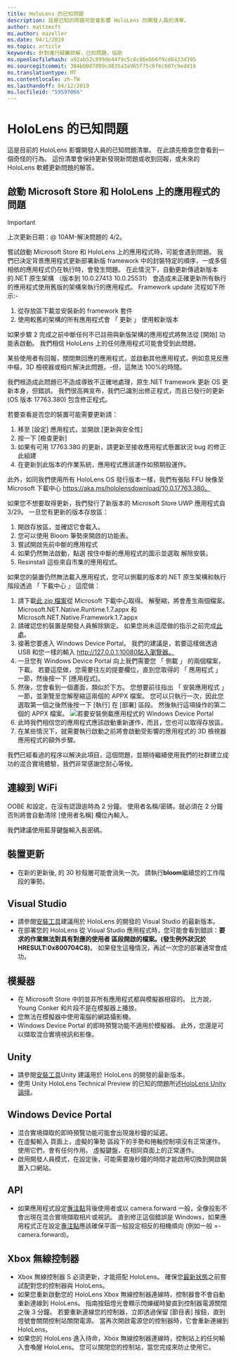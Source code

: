 ```yaml
---
title: HoloLens 的已知問題
description: 這是已知的問題可能會影響 HoloLens 的開發人員的清單。
author: mattzmsft
ms.author: mazeller
ms.date: 04/1/2019
ms.topic: article
keywords: 針對進行疑難排解，已知問題，協助
ms.openlocfilehash: a92ab52c899de44f9c5c8c86ebb6f9cd8433d395
ms.sourcegitcommit: 384b0087899cd835a3a965f75c6f6c607c9edd1b
ms.translationtype: MT
ms.contentlocale: zh-TW
ms.lasthandoff: 04/12/2019
ms.locfileid: "59597066"
---
```

# <a name="hololens-known-issues"></a>HoloLens 的已知問題

這是目前的 HoloLens 影響開發人員的已知問題清單。 在此請先檢查您會看到一個奇怪的行為。 這份清單會保持更新發現新問題或收到回報，或未來的 HoloLens 軟體更新問題的解答。

## <a name="issues-launching-the-microsoft-store-and-apps-on-hololens"></a>啟動 Microsoft Store 和 HoloLens 上的應用程式的問題

>[!IMPORTANT]
>上次更新日期：@ 10AM-解決問題的 4/2。 

嘗試啟動 Microsoft Store 和 HoloLens 上的應用程式時，可能會遇到問題。 我們已決定背景應用程式更新部署新版 framework 中的封裝特定的順序，一或多個相依的應用程式仍在執行時，會發生問題。 在此情況下，自動更新傳遞新版本的.NET 原生架構 （版本到 10.0.27413 10.0.25531） 會造成未正確更新所有執行的應用程式使用舊版的架構來執行的應用程式。  Framework update 流程如下所示:-

1.  從存放區下載並安裝新的 framework 套件
2.  使用較舊的架構的所有應用程式會 「 更新 」 使用較新版本

如果步驟 2 完成之前中斷任何不已註冊與新版架構的應用程式將無法從 [開始] 功能表啟動。  我們相信 HoloLens 上的任何應用程式可能會受到此問題。

某些使用者有回報，關閉無回應的應用程式，並啟動其他應用程式，例如意見反應中樞，3D 檢視器或相片解決此問題，-但，這無法 100%的時間。

我們根造成此問題已不造成導致不正確地處理，原生.NET framework 更新 OS 更新本身，但錯誤。 我們很高興宣布，我們已識別出修正程式，而且已發行的更新 (OS 版本 17763.380) 包含修正程式。 

若要查看是否您的裝置可能需要更新請：

1.  移至 [設定] 應用程式，並開啟 [更新與安全性]
2.  按一下 [檢查更新]
3.  如果有可用 17763.380 的更新，請更新至接收應用程式懸置狀況 bug 的修正此組建
4.  在更新到此版本的作業系統，應用程式應該運作如預期般運作。

此外，如同我們使用所有 HoloLens OS 發行版本一樣，我們有張貼 FFU 映像至 Microsoft 下載中心 https://aka.ms/hololensdownload/10.0.17763.380。 

如果您不想要取得更新，我們發行了新版本的 Microsoft Store UWP 應用程式自 3/29。 一旦您有更新的版本存放區：

1) 開啟存放區，並確認它會載入。
2) 您可以使用 Bloom 筆勢來開啟的功能表。
3) 嘗試開啟先前中斷的應用程式
3) 如果仍然無法啟動，點選 按住中斷的應用程式的圖示並選取 解除安裝。
4) Resinstall 這些來自市集的應用程式。

如果您的裝置仍然無法載入應用程式，您可以側載的版本的.NET 原生架構和執行階段透過 「 下載中心 」 這麼做：

1)  請下載[此 zip 檔案](http://download.microsoft.com/download/8/5/C/85C23745-794C-419D-B8D7-115FBCCD6DA7/netfx_1.7.zip)從 Microsoft 下載中心取得。  解壓縮，將會產生兩個檔案。  Microsoft.NET.Native.Runtime.1.7.appx 和 Microsoft.NET.Native.Framework.1.7.appx
2)  請確認您的裝置是開發人員解除鎖定。  如果您尚未這麼做的指示之前完成[此處](https://nam06.safelinks.protection.outlook.com/?url=https%3A%2F%2Fdocs.microsoft.com%2Fen-us%2Fwindows%2Fmixed-reality%2Fusing-the-windows-device-portal&data=02%7C01%7Cjalynch%40microsoft.com%7C3622a462ebd04870fccb08d6ae94cad6%7C72f988bf86f141af91ab2d7cd011db47%7C1%7C0%7C636888351416725140&sdata=ZB6Zdx9GV95PcU6FAVgWaP3eQNMsyIc%2FbNDEby3Sb8A%3D&reserved=0)。
3)  接著您要進入 Windows Device Portal。  我們的建議是，若要這樣做透過 USB 和您一樣的輸入 http://127.0.0.1:10080貼入瀏覽器。  
4)  一旦您有 Windows Device Portal 向上我們需要您 「 側載 」 的兩個檔案，下載。  若要這麼做，您需要往左的提要欄位，直到您取得的 「 應用程式 」 一節，然後按一下 [應用程式]。
5)  然後，您會看到一個畫面，類似於下方。  您想要前往指出 「 安裝應用程式 」 一節，並瀏覽至您解壓縮這兩個的 APPX 檔案。  您可以只執行一次，因此您選取第一個之後然後按一下 [執行] 在 [部署] 區段。  然後執行這項操作的第二個的 APPX 檔案。 
  ![若要安裝側載應用程式的 Windows Device Portal](images/20190322-DevicePortal.png)<br>
6)  此時我們相信您的應用程式應該啟動重新運作，而且，您也可以取得存放區。
7)  在某些情況下，就需要執行啟動之前將會啟動受影響的應用程式的 3D 檢視器應用程式的額外步驟。 

我們已經看過的程序以解決此項目，這個問題，並期待繼續使用我們的社群建立成功的混合實境體驗，我們非常感謝您耐心等候。

## <a name="connecting-to-wifi"></a>連線到 WiFi

OOBE 和設定，在沒有認證逾時為 2 分鐘。 使用者名稱/密碼，就必須在 2 分鐘否則將會自動清除 [使用者名稱] 欄位內輸入。

我們建議使用藍芽鍵盤輸入長密碼。

## <a name="device-update"></a>裝置更新
* 在新的更新後, 的 30 秒殼層可能會消失一次。 請執行**bloom**繼續您的工作階段的筆勢。

## <a name="visual-studio"></a>Visual Studio
* 請參閱[安裝工具](install-the-tools.md)建議用於 HoloLens 的開發的 Visual Studio 的最新版本。
* 在部署您的 HoloLens 從 Visual Studio 應用程式時，您可能會看到錯誤：**要求的作業無法對具有對應的使用者 區段開啟的檔案。(發生例外狀況於 HRESULT:0x800704C8)**。 如果發生這種情況，再試一次您的部署通常會成功。

## <a name="emulator"></a>模擬器
* 在 Microsoft Store 中的並非所有應用程式都與模擬器相容的。 比方說，Young Conker 和片段不是在模擬器上播放。
* 您無法在模擬器中使用電腦的網路攝影機。
* Windows Device Portal 的即時預覽功能不適用於模擬器。 此外，您還是可以擷取混合實境視訊和影像。

## <a name="unity"></a>Unity
* 請參閱[安裝工具](install-the-tools.md)Unity 建議用於 HoloLens 的開發的最新版本。
* 使用 Unity HoloLens Technical Preview 的已知的問題所述[HoloLens Unity 論壇](http://forum.unity3d.com/threads/known-issues.394627/)。

## <a name="windows-device-portal"></a>Windows Device Portal
* 混合實境擷取的即時預覽功能可能會出現幾秒鐘的延遲。
* 在虛擬輸入 頁面上，虛擬的筆勢 區段下的手勢和捲軸控制項沒有正常運作。 使用它們，會有任何作用。 虛擬鍵盤，在相同頁面上的正常運作。
* 啟用開發人員模式，在設定後，可能需要幾秒鐘的時間才能啟用切換到開啟裝置入口網站。

## <a name="api"></a>API
* 如果應用程式設定[專注點](focus-point-in-unity.md)背後使用者或以 camera.forward 一般，全像投影不會出現在混合實境擷取相片或視訊。 直到修正這個錯誤是 Windows，如果應用程式正在設定[專注點](focus-point-in-unity.md)應該確保平面一般設定相反的相機順向 (例如一般 =-camera.forward)。

## <a name="xbox-wireless-controller"></a>Xbox 無線控制器
* Xbox 無線控制器 S 必須更新，才能搭配 HoloLens。 確保您[最新狀態](https://support.xbox.com/xbox-one/accessories/update-controller-for-stereo-headset-adapter)之前嘗試配對您的控制器與 HoloLens。
* 如果您重新啟動您的 HoloLens Xbox 無線控制器連線時，控制器會不會自動重新連線到 HoloLens。 指南按鈕燈光會顯示閃爍緩時變直到控制器電源關閉之後 3 分鐘。 若要重新連線您的控制器，立即透過保留 [節目表] 按鈕，直到燈號會關閉控制站關閉電源。 當再次開啟電源您的控制器時，它會重新連線到 HoloLens。
* 如果您的 HoloLens 進入待命，Xbox 無線控制器連線時，控制站上的任何輸入會喚醒 HoloLens。 您可以關閉您的控制站，當您完成來防止使用它。

